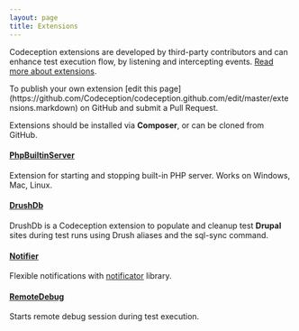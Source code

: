 ```yaml
---
layout: page
title: Extensions
---
```


Codeception extensions are developed by third-party contributors and can enhance test execution flow, by listening and intercepting events. [Read more about extensions](http://codeception.com/docs/08-Customization#Extension-classes).


<div class="alert alert-info">To publish your own extension [edit this page](https://github.com/Codeception/codeception.github.com/edit/master/extensions.markdown) on GitHub and submit a Pull Request.</div>


Extensions should be installed via **Composer**, or can be cloned from GitHub.

#### [PhpBuiltinServer](https://github.com/tiger-seo/PhpBuiltinServer)

Extension for starting and stopping built-in PHP server. Works on Windows, Mac, Linux.

#### [DrushDb](https://github.com/pfaocle/DrushDb)

DrushDb is a Codeception extension to populate and cleanup test **Drupal** sites during test runs using Drush aliases and the sql-sync command.

#### [Notifier](https://github.com/Codeception/Notifier)

Flexible notifications with [notificator](https://github.com/namshi/notificator) library. 

#### [RemoteDebug](https://github.com/tiger-seo/codeception-remotedebug)

Starts remote debug session during test execution.

